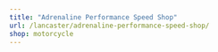 ```yaml
---
title: "Adrenaline Performance Speed Shop"
url: /lancaster/adrenaline-performance-speed-shop/
shop: motorcycle
---
```

